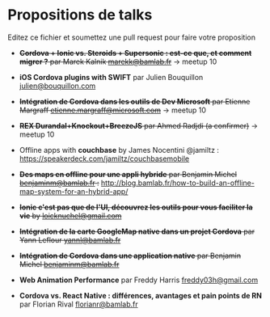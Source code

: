 # Propositions de talks

Editez ce fichier et soumettez une pull request pour faire votre proposition

 - ~~**Cordova + Ionic vs. Steroids + Supersonic : est-ce que, et comment migrer ?** par Marek Kalnik <marekk@bamlab.fr>~~ -> meetup 10

 - **iOS Cordova plugins with SWIFT** par Julien Bouquillon <julien@bouquillon.com>

 - ~~**Intégration de Cordova dans les outils de Dev Microsoft** par Etienne Margraff <etienne.margraff@microsoft.com>~~ -> meetup 10

 - ~~**REX Durandal+Knockout+BreezeJS** par Ahmed Radjdi (a confirmer)~~ -> meetup 10
 
 - Offline apps with **couchbase** by James Nocentini @jamiltz : https://speakerdeck.com/jamiltz/couchbasemobile


 - ~~**Des maps en offline pour une appli hybride** par Benjamin Michel <benjaminm@bamlab.fr> :~~ http://blog.bamlab.fr/how-to-build-an-offline-map-system-for-an-hybrid-app/

 - ~~**Ionic c'est pas que de l'UI, découvrez les outils pour vous faciliter la vie** by loicknuchel@gmail.com~~

- ~~**Intégration de la carte GoogleMap native dans un projet Cordova** par Yann Leflour <yannl@bamlab.fr>~~

- ~~**Intégration de Cordova dans une application native** par Benjamin Michel <benjaminm@bamlab.fr>~~

- **Web Animation Performance** par Freddy Harris <freddy03h@gmail.com>

 - **Cordova vs. React Native : différences, avantages et pain points de RN** par Florian Rival <florianr@bamlab.fr>
